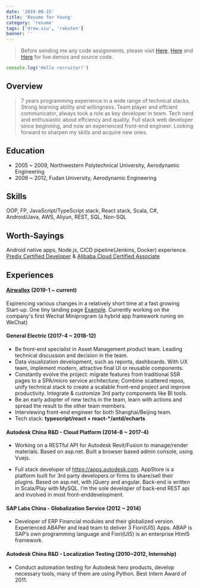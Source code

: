 ```yaml
---
date: '2019-08-15'
title: 'Resume for Young'
category: 'resume'
tags: ['drew.xiu', 'rakuten']
banner: ''
---
```


> Before sending me any code assignments, please visit [Here](https://blog.xiuz.hu/categories/code), [Here](https://blog.xiuz.hu/demo) and [Here](https://github.com/noru) for live demos and source code.

```javascript
console.log('Hello recruiter!')
```

## Overview

> 7 years programming experience in a wide range of technical stacks.
> Strong learning ability and willingness.
> Team player and effcient communicator, always took a role as key developer in team.
> Tech nerd and enthusiastic about effciency and quality.
> Full stack web developer since beginning, and now an experienced front-end engineer.
> Looking forward to sharpen my skills and acquire new ones.

## Education

- 2005 ~ 2009, Northwestern Polytechnical University, Aerodynamic Engineering
- 2009 ~ 2012, Fudan University, Aerodynamic Engineering

## Skills

OOP, FP, JavaScript/TypeScript stack, React stack, Scala, C#, Android/Java, AWS, Aliyun, REST, SQL, Non-SQL

## Worth-Sayings

Android native apps, Node.js, CICD pipeline(Jenkins, Docker) experience. [Predix Certified Developer](/assets/docs/predix_cert.png) & [Alibaba Cloud Certified Associate](/assets/docs/cert_aliyun.png)

## Experiences

#### [Airwallex](https://www.airwallex.com) (2019-1 ~ current)

Expirencing various changes in a relatively short time at a fast growing Start-up. One tiny landing page [Example](https://channel.airwallex.com/m). Currently working on the company's first Wechat Miniprogram (a hybrid app framework runing on WeChat)

#### General Electric (2017-4 ~ 2018-12)

- Be front-end specialist in Asset Management product team. Leading technical discussion and decision in the team.
- Data visualization development, such as reports, dashboards. With UX team, implement modern, attractive final UI or reusable components.
- Constantly evolve the project: migrate features from traditional SSR pages to a SPA/micro service architecture; Combine scattered repos, unify technical stack to create a scalable front-end project and improve productivity. Integrate & customize 3rd party components like BI tools.
- Be an early adopter of new techs in the team, learn with actions and spread the result to the other team members.
- Interviewing front-end engineer for both Shanghai/Beijing team.
- Tech stack: **typescript/react + react-\*/antd/echarts**

#### Autodesk China R&D - Cloud Platform (2014-8 ~ 2017-4)

- Working on a RESTful API for Autodesk Revit/Fusion to manage/render materials. Based on asp.net. Built a browser based admin console, using Vuejs.

- Full stack developer of https://apps.autodesk.com. AppStore is a platform built for 3rd party developers or firms to share/sell their plugins. Based on asp.net, with jQuery and angular. Back-end is written in Scala/Play with MySQL. I’m the sole developer of back-end REST api and involved in most front-enddevelopment.

#### SAP Labs China - Globalization Service (2012 ~ 2014)

- Developer of ERP Financial modules and their globalized version. Experienced ABAPer and lead team to deliver 3 Fiori(UI5) Apps. ABAP is SAP’s own programming language and Fiori(UI5) is an enterprise Html5 framework.

#### Autodesk China R&D - Localization Testing (2010~2012, Internship)

- Conduct automation testing for Autodesk hero products, develop necessary tools, many of them are using Python. Best Intern Award of 2011.

